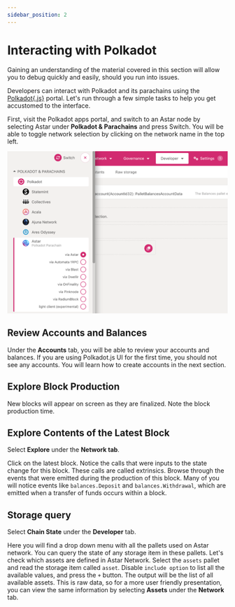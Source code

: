 ```yaml
---
sidebar_position: 2
---
```


# Interacting with Polkadot

Gaining an understanding of the material covered in this section will allow you to debug quickly and easily, should you run into issues. 

Developers can interact with Polkadot and its parachains using the [Polkadot{.js}](https://polkadot.js.org) portal. Let's run through a few simple tasks to help you get accustomed to the interface. 

First, visit the Polkadot apps portal, and switch to an Astar node by selecting Astar under **Polkadot & Parachains** and press Switch. You will be able to toggle network selection by clicking on the network name in the top left.





![Switch to Astar](img/switch_astar.png)

## Review Accounts and Balances
Under the **Accounts** tab, you will be able to review your accounts and balances.
If you are using Polkadot.js UI for the first time, you should not see any accounts. You will learn how to create accounts in the next section.

## Explore Block Production
New blocks will appear on screen as they are finalized. Note the block production time.

## Explore Contents of the Latest Block
Select **Explore** under the **Network tab**.

Click on the latest block.
Notice the calls that were inputs to the state change for this block. These calls are called extrinsics.
Browse through the events that were emitted during the production of this block. Many of you will notice events like `balances.Deposit` and `balances.Withdrawal`, which are emitted when a transfer of funds occurs within a block.

## Storage query
Select **Chain State** under the **Developer** tab.

Here you will find a drop down menu with all the pallets used on Astar network. You can query the state of any storage item in these pallets.
Let's check which assets are defined in Astar Network.
Select the `assets` pallet and read the storage item called `asset`. Disable `include option` to list all the available values, and press the `+` button. The output will be the list of all available assets. This is raw data, so for a more user friendly presentation, you can view the same information by selecting **Assets** under the **Network** tab.
